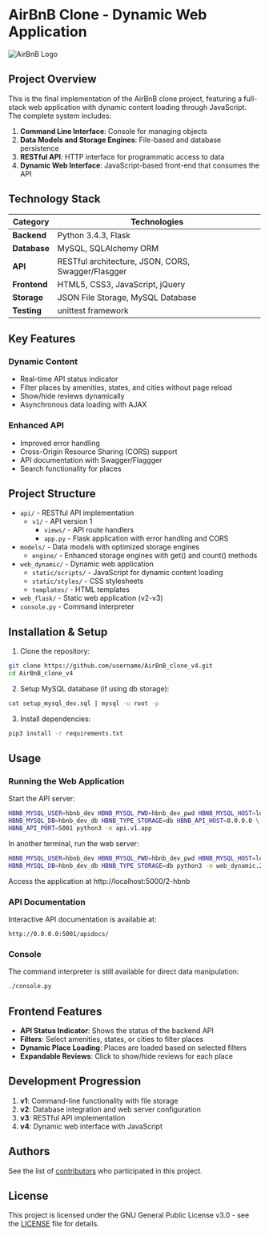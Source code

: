 # AirBnB Clone - Dynamic Web Application

![AirBnB Logo](https://i.imgur.com/QiU1LdE.png)

## Project Overview

This is the final implementation of the AirBnB clone project, featuring a full-stack web application with dynamic content loading through JavaScript. The complete system includes:

1. **Command Line Interface**: Console for managing objects
2. **Data Models and Storage Engines**: File-based and database persistence 
3. **RESTful API**: HTTP interface for programmatic access to data
4. **Dynamic Web Interface**: JavaScript-based front-end that consumes the API

## Technology Stack

| Category | Technologies |
|----------|-------------|
| **Backend** | Python 3.4.3, Flask |
| **Database** | MySQL, SQLAlchemy ORM |
| **API** | RESTful architecture, JSON, CORS, Swagger/Flasgger |
| **Frontend** | HTML5, CSS3, JavaScript, jQuery |
| **Storage** | JSON File Storage, MySQL Database |
| **Testing** | unittest framework |

## Key Features

### Dynamic Content
- Real-time API status indicator
- Filter places by amenities, states, and cities without page reload
- Show/hide reviews dynamically
- Asynchronous data loading with AJAX

### Enhanced API
- Improved error handling
- Cross-Origin Resource Sharing (CORS) support
- API documentation with Swagger/Flaggger
- Search functionality for places

## Project Structure

* `api/` - RESTful API implementation
  * `v1/` - API version 1
    * `views/` - API route handlers
    * `app.py` - Flask application with error handling and CORS
* `models/` - Data models with optimized storage engines
  * `engine/` - Enhanced storage engines with get() and count() methods
* `web_dynamic/` - Dynamic web application 
  * `static/scripts/` - JavaScript for dynamic content loading
  * `static/styles/` - CSS stylesheets
  * `templates/` - HTML templates
* `web_flask/` - Static web application (v2-v3)
* `console.py` - Command interpreter

## Installation & Setup

1. Clone the repository:
```bash
git clone https://github.com/username/AirBnB_clone_v4.git
cd AirBnB_clone_v4
```

2. Setup MySQL database (if using db storage):
```bash
cat setup_mysql_dev.sql | mysql -u root -p
```

3. Install dependencies:
```bash
pip3 install -r requirements.txt
```

## Usage

### Running the Web Application

Start the API server:
```bash
HBNB_MYSQL_USER=hbnb_dev HBNB_MYSQL_PWD=hbnb_dev_pwd HBNB_MYSQL_HOST=localhost \
HBNB_MYSQL_DB=hbnb_dev_db HBNB_TYPE_STORAGE=db HBNB_API_HOST=0.0.0.0 \
HBNB_API_PORT=5001 python3 -m api.v1.app
```

In another terminal, run the web server:
```bash
HBNB_MYSQL_USER=hbnb_dev HBNB_MYSQL_PWD=hbnb_dev_pwd HBNB_MYSQL_HOST=localhost \
HBNB_MYSQL_DB=hbnb_dev_db HBNB_TYPE_STORAGE=db python3 -m web_dynamic.2-hbnb
```

Access the application at http://localhost:5000/2-hbnb

### API Documentation

Interactive API documentation is available at:
```
http://0.0.0.0:5001/apidocs/
```

### Console

The command interpreter is still available for direct data manipulation:
```bash
./console.py
```

## Frontend Features

- **API Status Indicator**: Shows the status of the backend API
- **Filters**: Select amenities, states, or cities to filter places
- **Dynamic Place Loading**: Places are loaded based on selected filters
- **Expandable Reviews**: Click to show/hide reviews for each place

## Development Progression

1. **v1**: Command-line functionality with file storage
2. **v2**: Database integration and web server configuration
3. **v3**: RESTful API implementation
4. **v4**: Dynamic web interface with JavaScript

## Authors
See the list of [contributors](./AUTHORS) who participated in this project.

## License
This project is licensed under the GNU General Public License v3.0 - see the [LICENSE](./LICENSE) file for details.